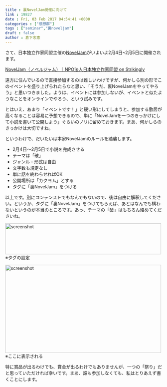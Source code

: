 ```yaml
---
title : 裏NovelJam開催に向けて
link : 19827
date : Fri, 03 Feb 2017 04:54:41 +0000
categories : ["感想群"]
tags : ["seminar","裏noveljam"]
draft : false
author : 倉下忠憲
---
```


さて、日本独立作家同盟主催の<a href="http://noveljam.strikingly.com/">NovelJam</a>がいよいよ2月4日~2月5日に開催されます。

<a href="http://noveljam.strikingly.com/">NovelJam（ノベルジャム）｜NPO法人日本独立作家同盟 on Strikingly</a>

遠方に住んでいるので直接参加するのは難しいわけですが、何かしら別の形でこのイベントを盛り上げられたらなと思い、「そうだ、裏NovelJamをやってやろう」と思いつきました。ようは、イベントには参加しないが、イベントと似たようなことをオンラインでやろう、という試みです。

とはいえ、あまり「イベントです！」と硬い形にしてしまうと、参加する敷居が高くなることは容易に予想できるので、単に「NovelJamを一つのきっかけにして小説を書いて公開しよう」ぐらいのノリに留めておきます。まあ、何かしらのきっかけは大切ですね。

というわけで、だいたいは本家NovelJamのルールを踏襲します。

<ul>
<li>2月4日〜2月5日で小説を完成させる</li>
<li>テーマは「破」</li>
<li>ジャンル・形式は自由</li>
<li>文字数も規定なし</li>
<li>単に話を終わらせればOK</li>
<li>公開場所は「カクヨム」とする</li>
<li>タグに「裏NovelJam」をつける</li>
</ul>

以上です。別にコンテンストでもなんでもないので、後は自由に解釈してください。というか、タグに「裏NovelJam」をつけてもらえば、あとはなんでも構わないというのが本当のところです。あっ、テーマの「破」はもちろん絡めてくださいね。

<a href="https://rashita.net/blog/?attachment_id=19828" rel="attachment wp-att-19828"><img src="https://rashita.net/blog/wp-content/uploads/2017/02/screenshot-500x99.png" alt="screenshot" width="500" height="99" class="alignnone size-medium wp-image-19828" /></a>
※タグの設定

<a href="https://rashita.net/blog/?attachment_id=19829" rel="attachment wp-att-19829"><img src="https://rashita.net/blog/wp-content/uploads/2017/02/screenshot1-500x282.png" alt="screenshot" width="500" height="282" class="alignnone size-medium wp-image-19829" /></a>
※ここに表示される

特に賞品が出るわけでも、賞金が出るわけでもありませんが、一つの「祭り」だと思っていただければ幸いです。まあ、誰も参加しなくても、私はとりあえず書くことにします。